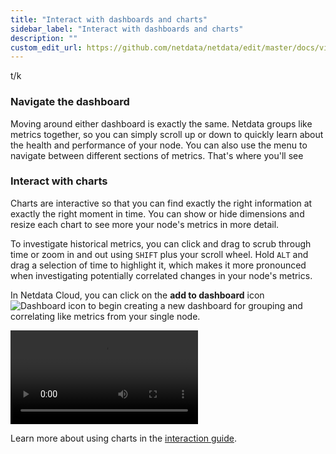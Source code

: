 ```yaml
---
title: "Interact with dashboards and charts"
sidebar_label: "Interact with dashboards and charts"
description: ""
custom_edit_url: https://github.com/netdata/netdata/edit/master/docs/visualize/interact-dashboards-charts.md
---
```




t/k

### Navigate the dashboard

Moving around either dashboard is exactly the same. Netdata groups like metrics together, so you can simply scroll up or
down to quickly learn about the health and performance of your node. You can also use the menu to navigate between different sections of metrics. That's where you'll see 

### Interact with charts

Charts are interactive so that you can find exactly the right information at exactly the right moment in time. You can
show or hide dimensions and resize each chart to see more your node's metrics in more detail.

To investigate historical metrics, you can click and drag to scrub through time or zoom in and out using `SHIFT` plus
your scroll wheel. Hold `ALT` and drag a selection of time to highlight it, which makes it more pronounced when
investigating potentially correlated changes in your node's metrics.

In Netdata Cloud, you can click on the **add to dashboard** icon <img
src="https://user-images.githubusercontent.com/1153921/87587846-827fdb00-c697-11ea-9f31-aed0b8c6afba.png" alt="Dashboard
icon" class="image-inline" /> to begin creating a new dashboard for grouping and correlating like metrics from your
single node.

<video controls="controls">
  <source type="video/mp4" src="/video/cloud/visualize/dashboards/flow.mp4"></source>
  <p>Your browser does not support the video element.</p>
</video>

Learn more about using charts in the [interaction guide](/docs/visualize/interact-dashboard-charts).